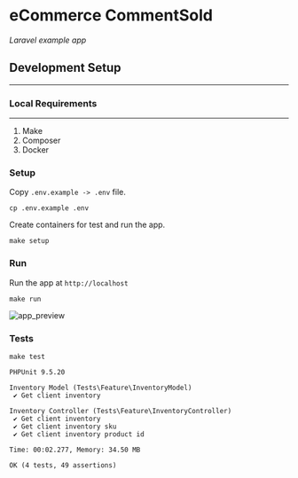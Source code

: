 # eCommerce CommentSold
*Laravel example app*

## Development Setup
---

### Local Requirements
---
1. Make
2. Composer
3. Docker

### Setup

Copy `.env.example -> .env` file.

```
cp .env.example .env
```

Create containers for test and run the app.
```
make setup
```

### Run

Run the app at `http://localhost`
```
make run
```

![app_preview](https://github.com/mchlbatista/ecommerce_commentsold/blob/master/app_preview.png)

### Tests

```
make test
```

```
PHPUnit 9.5.20

Inventory Model (Tests\Feature\InventoryModel)
 ✔ Get client inventory

Inventory Controller (Tests\Feature\InventoryController)
 ✔ Get client inventory
 ✔ Get client inventory sku
 ✔ Get client inventory product id

Time: 00:02.277, Memory: 34.50 MB

OK (4 tests, 49 assertions)
```